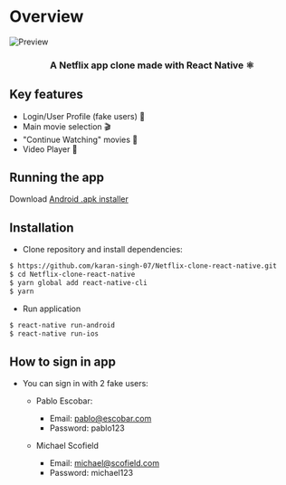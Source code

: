 # **Overview**

![Preview](https://github.com/karan-singh-07/Netflix-clone-react-native/blob/master/src/assets/images/screenshot.jpg)

<h3 align="center">
<b>A Netflix app clone made with React Native ⚛</b>
<h3>

## **Key features**

- Login/User Profile (fake users) 👤
- Main movie selection 🎬
- "Continue Watching" movies 🔄
- Video Player 🎥

## **Running the app**

Download [Android .apk installer](https://drive.google.com/file/d/10inawU47moywzU_aBOJAqz9MwrJz6Hw-/view)

## **Installation**

- Clone repository and install dependencies:

```bash
$ https://github.com/karan-singh-07/Netflix-clone-react-native.git
$ cd Netflix-clone-react-native
$ yarn global add react-native-cli
$ yarn
```

- Run application

```bash
$ react-native run-android
$ react-native run-ios
```

## **How to sign in app**

- You can sign in with 2 fake users:

  - Pablo Escobar:

    - Email: pablo@escobar.com
    - Password: pablo123

  - Michael Scofield

    - Email: michael@scofield.com
    - Password: michael123
